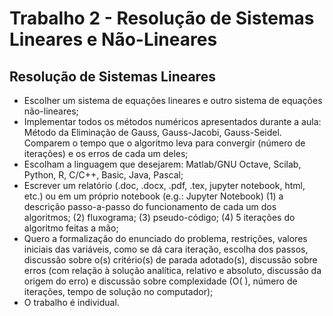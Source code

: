 # Trabalho 2 - Resolução de Sistemas Lineares e Não-Lineares

 
## Resolução de Sistemas Lineares
* Escolher um sistema de equações lineares e outro sistema de equações não-lineares;
* Implementar todos os métodos numéricos apresentados durante a aula: Método da Eliminação de Gauss, Gauss-Jacobi, Gauss-Seidel. Comparem o tempo que o algoritmo leva para convergir (número de iterações) e os erros de cada um deles;
* Escolham a linguagem que desejarem: Matlab/GNU Octave, Scilab, Python, R, C/C++, Basic, Java, Pascal;
* Escrever um relatório (.doc, .docx, .pdf, .tex, jupyter notebook, html, etc.) ou em um próprio notebook (e.g.: Jupyter Notebook) (1) a descrição passo-a-passo do funcionamento de cada um dos algoritmos; (2) fluxograma; (3) pseudo-código; (4) 5 iterações do algoritmo feitas a mão;
* Quero a formalização do enunciado do problema, restrições, valores iniciais das variáveis, como se dá cara iteração, escolha dos passos, discussão sobre o(s) critério(s) de parada adotado(s), discussão sobre erros (com relação à solução analítica, relativo e absoluto, discussão da origem do erro) e discussão sobre complexidade (O( ), número de iterações, tempo de solução no computador);
* O trabalho é individual.

